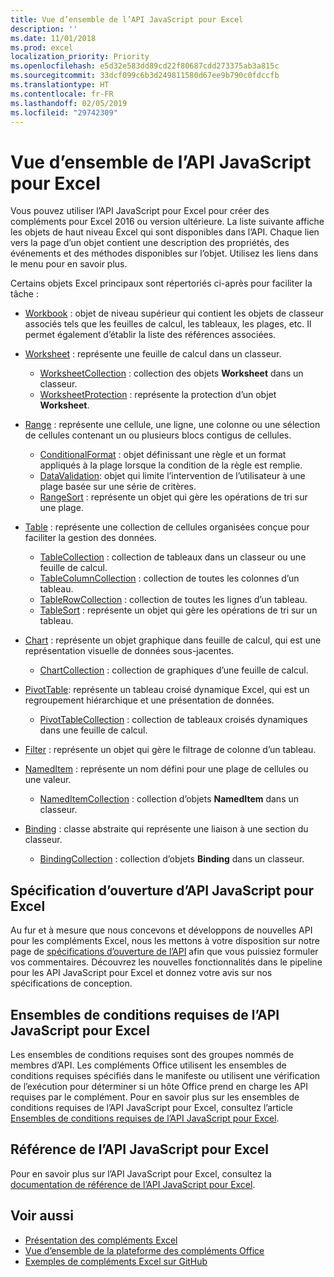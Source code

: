 ```yaml
---
title: Vue d’ensemble de l’API JavaScript pour Excel
description: ''
ms.date: 11/01/2018
ms.prod: excel
localization_priority: Priority
ms.openlocfilehash: e5d32e583dd89cd22f80687cdd273375ab3a815c
ms.sourcegitcommit: 33dcf099c6b3d249811580d67ee9b790c0fdccfb
ms.translationtype: HT
ms.contentlocale: fr-FR
ms.lasthandoff: 02/05/2019
ms.locfileid: "29742309"
---
```

# <a name="excel-javascript-api-overview"></a>Vue d’ensemble de l’API JavaScript pour Excel

Vous pouvez utiliser l’API JavaScript pour Excel pour créer des compléments pour Excel 2016 ou version ultérieure. La liste suivante affiche les objets de haut niveau Excel qui sont disponibles dans l’API. Chaque lien vers la page d’un objet contient une description des propriétés, des événements et des méthodes disponibles sur l’objet. Utilisez les liens dans le menu pour en savoir plus.

Certains objets Excel principaux sont répertoriés ci-après pour faciliter la tâche : 

- [Workbook](/javascript/api/excel/excel.workbook) : objet de niveau supérieur qui contient les objets de classeur associés tels que les feuilles de calcul, les tableaux, les plages, etc. Il permet également d’établir la liste des références associées.

- [Worksheet](/javascript/api/excel/excel.worksheet) : représente une feuille de calcul dans un classeur. 
    - [WorksheetCollection](/javascript/api/excel/excel.worksheetcollection) : collection des objets **Worksheet** dans un classeur.
    - [WorksheetProtection](/javascript/api/excel/excel.worksheetprotection) : représente la protection d’un objet **Worksheet**.

- [Range](/javascript/api/excel/excel.range) : représente une cellule, une ligne, une colonne ou une sélection de cellules contenant un ou plusieurs blocs contigus de cellules.
    - [ConditionalFormat](/javascript/api/excel/excel.conditionalformat) : objet définissant une règle et un format appliqués à la plage lorsque la condition de la règle est remplie.
    - [DataValidation](/javascript/api/excel/excel.datavalidation): objet qui limite l’intervention de l’utilisateur à une plage basée sur une série de critères.
    - [RangeSort](/javascript/api/excel/excel.rangesort) : représente un objet qui gère les opérations de tri sur une plage.

- [Table](/javascript/api/excel/excel.table) : représente une collection de cellules organisées conçue pour faciliter la gestion des données.
    - [TableCollection](/javascript/api/excel/excel.tablecollection) : collection de tableaux dans un classeur ou une feuille de calcul.
    - [TableColumnCollection](/javascript/api/excel/excel.tablecolumncollection) : collection de toutes les colonnes d’un tableau.
    - [TableRowCollection](/javascript/api/excel/excel.tablerowcollection) : collection de toutes les lignes d’un tableau.
    - [TableSort](/javascript/api/excel/excel.tablesort) : représente un objet qui gère les opérations de tri sur un tableau.

- [Chart](/javascript/api/excel/excel.chart) : représente un objet graphique dans feuille de calcul, qui est une représentation visuelle de données sous-jacentes.
    - [ChartCollection](/javascript/api/excel/excel.chartcollection) : collection de graphiques d’une feuille de calcul.
    
- [PivotTable](/javascript/api/excel/excel.pivottable): représente un tableau croisé dynamique Excel, qui est un regroupement hiérarchique et une présentation de données. 
    - [PivotTableCollection](/javascript/api/excel/excel.pivottablecollection) : collection de tableaux croisés dynamiques dans une feuille de calcul.

- [Filter](/javascript/api/excel/excel.filter) : représente un objet qui gère le filtrage de colonne d’un tableau.

- [NamedItem](/javascript/api/excel/excel.nameditem) : représente un nom défini pour une plage de cellules ou une valeur. 
    - [NamedItemCollection](/javascript/api/excel/excel.nameditemcollection) : collection d’objets **NamedItem** dans un classeur.

- [Binding](/javascript/api/excel/excel.binding) : classe abstraite qui représente une liaison à une section du classeur.
    - [BindingCollection](/javascript/api/excel/excel.bindingcollection) : collection d’objets **Binding** dans un classeur.

## <a name="excel-javascript-api-open-specifications"></a>Spécification d’ouverture d’API JavaScript pour Excel

Au fur et à mesure que nous concevons et développons de nouvelles API pour les compléments Excel, nous les mettons à votre disposition sur notre page de [spécifications d’ouverture de l’API](../openspec.md) afin que vous puissiez formuler vos commentaires. Découvrez les nouvelles fonctionnalités dans le pipeline pour les API JavaScript pour Excel et donnez votre avis sur nos spécifications de conception.

## <a name="excel-javascript-api-requirement-sets"></a>Ensembles de conditions requises de l’API JavaScript pour Excel

Les ensembles de conditions requises sont des groupes nommés de membres d’API. Les compléments Office utilisent les ensembles de conditions requises spécifiés dans le manifeste ou utilisent une vérification de l’exécution pour déterminer si un hôte Office prend en charge les API requises par le complément. Pour en savoir plus sur les ensembles de conditions requises de l’API JavaScript pour Excel, consultez l’article [Ensembles de conditions requises de l’API JavaScript pour Excel](../requirement-sets/excel-api-requirement-sets.md).

## <a name="excel-javascript-api-reference"></a>Référence de l’API JavaScript pour Excel

Pour en savoir plus sur l’API JavaScript pour Excel, consultez la [documentation de référence de l’API JavaScript pour Excel](/javascript/api/excel).

## <a name="see-also"></a>Voir aussi

- [Présentation des compléments Excel](https://docs.microsoft.com/office/dev/add-ins/excel/excel-add-ins-overview)
- [Vue d’ensemble de la plateforme des compléments Office](https://docs.microsoft.com/office/dev/add-ins/overview/office-add-ins)
- [Exemples de compléments Excel sur GitHub](https://github.com/OfficeDev?utf8=%E2%9C%93&q=Excel)

